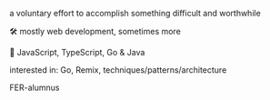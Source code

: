 a voluntary effort to accomplish something difficult and worthwhile

🛠 mostly web development, sometimes more

📃 JavaScript, TypeScript, Go & Java

interested in: Go, Remix, techniques/patterns/architecture

FER-alumnus
<!---
pina771/pina771 is a ✨ special ✨ repository because its `README.md` (this file) appears on your GitHub profile.
You can click the Preview link to take a look at your changes.
--->
